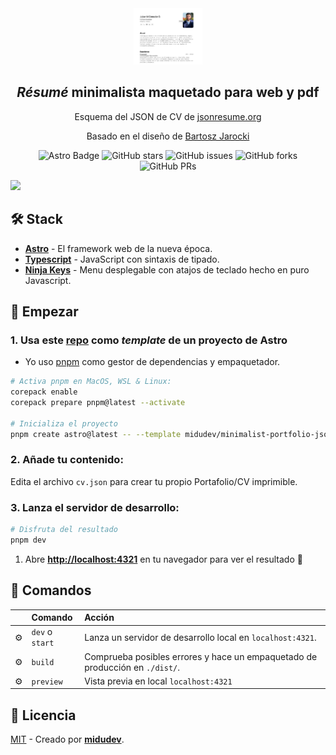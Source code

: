 <div align="center">
<img src="read.png" height="90px" width="auto" /> 
<h2>
    <em>Résumé</em> minimalista maquetado para web y pdf
</h2>
<p>
Esquema del JSON de CV de <a href="https://jsonresume.org/schema/">jsonresume.org</a>
</p>

<p>
Basado en el diseño de <a href="https://github.com/BartoszJarocki/cv">Bartosz Jarocki</a>

</p>

</div>

<p></p>

<div align="center">

![Astro Badge](https://img.shields.io/badge/Astro-BC52EE?logo=astro&logoColor=fff&style=flat)
![GitHub stars](https://img.shields.io/github/stars/midudev/minimalist-portfolio-json)
![GitHub issues](https://img.shields.io/github/issues/midudev/minimalist-portfolio-json)
![GitHub forks](https://img.shields.io/github/forks/midudev/minimalist-portfolio-json)
![GitHub PRs](https://img.shields.io/github/issues-pr/midudev/minimalist-portfolio-json)

</div>

<img src="portada.png"></img>

## 🛠️ Stack

- [**Astro**](https://astro.build/) - El framework web de la nueva época.
- [**Typescript**](https://www.typescriptlang.org/) - JavaScript con sintaxis de tipado.
- [**Ninja Keys**](https://github.com/ssleptsov/ninja-keys) - Menu desplegable con atajos de teclado hecho en puro Javascript.

## 🚀 Empezar

### 1. Usa este [repo](https://github.com/midudev/minimalist-portfolio-json) como _template_ de un proyecto de Astro

- Yo uso [pnpm](https://pnpm.io/installation) como gestor de dependencias y empaquetador.

```bash
# Activa pnpm en MacOS, WSL & Linux:
corepack enable
corepack prepare pnpm@latest --activate

# Inicializa el proyecto
pnpm create astro@latest -- --template midudev/minimalist-portfolio-json
```

### 2. Añade tu contenido:

Edita el archivo `cv.json` para crear tu propio Portafolio/CV imprimible.

### 3. Lanza el servidor de desarrollo:

```bash
# Disfruta del resultado
pnpm dev
```

1. Abre [**http://localhost:4321**](http://localhost:4321/) en tu navegador para ver el resultado 🚀

## 🧞 Comandos

|     | Comando         | Acción                                                                       |
| :-- | :-------------- | :--------------------------------------------------------------------------- |
| ⚙️  | `dev` o `start` | Lanza un servidor de desarrollo local en `localhost:4321`.                   |
| ⚙️  | `build`         | Comprueba posibles errores y hace un empaquetado de producción en `./dist/`. |
| ⚙️  | `preview`       | Vista previa en local `localhost:4321`                                       |

## 🔑 Licencia

[MIT](LICENSE.txt) - Creado por [**midudev**](https://midu.dev).
